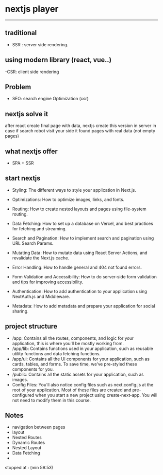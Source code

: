 
# nextjs player

----

## traditional

- SSR : server side rendering.

## using modern library (react, vue..)

-CSR: client side rendering

## Problem

- SEO: search engine Optimization (csr)

## nextjs solve it

 after react create final page with data, nextjs create this version in server in case if search robot visit your side it found pages with real data (not empty pages)

## what nextjs offer
  
- SPA + SSR

## start nextjs

- Styling: The different ways to style your application in Next.js.
- Optimizations: How to optimize images, links, and fonts.
- Routing: How to create nested layouts and pages using file-system routing.
- Data Fetching: How to set up a database on Vercel, and best practices for fetching and streaming.
- Search and Pagination: How to implement search and pagination using URL Search Params.

- Mutating Data: How to mutate data using React Server Actions,  and revalidate the Next.js cache.
- Error Handling: How to handle general and 404 not found errors.
- Form Validation and Accessibility: How to do server-side form validation and tips for improving accessibility.
- Authentication: How to add authentication to your application using NextAuth.js and Middleware.
- Metadata: How to add metadata and prepare your application for social sharing.

## project structure

- /app: Contains all the routes, components, and logic for your application, this is where you'll be mostly working from.
- /app/lib: Contains functions used in your application, such as reusable utility functions and data fetching functions.
- /app/ui: Contains all the UI components for your application, such as cards, tables, and forms. To save time, we've pre-styled these components for you.
- /public: Contains all the static assets for your application, such as images.
- Config Files: You'll also notice config files such as next.config.js at the root of your application. Most of these files are created and pre-configured when you start a new project using create-next-app. You will not need to modify them in this course.

## Notes

- navigation between pages
- layout
- Nested Routes
- Dynamic Routes
- Nested Layout
- Data Fetching
-

stopped at : (min 59:53)
